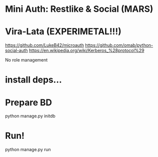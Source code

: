 # Mini Auth: Restlike & Social (MARS)

# Vira-Lata (EXPERIMETAL!!!)

https://github.com/LukeB42/microauth
https://github.com/omab/python-social-auth
https://en.wikipedia.org/wiki/Kerberos_%28protocol%29

No role management

# install deps...

# Prepare BD
python manage.py initdb

# Run!
python manage.py run
